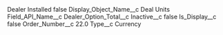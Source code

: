 <?xml version="1.0" encoding="UTF-8"?>
<CustomMetadata xmlns="http://soap.sforce.com/2006/04/metadata" xmlns:xsi="http://www.w3.org/2001/XMLSchema-instance" xmlns:xsd="http://www.w3.org/2001/XMLSchema">
    <label>Dealer Installed</label>
    <protected>false</protected>
    <values>
        <field>Display_Object_Name__c</field>
        <value xsi:type="xsd:string">Deal Units</value>
    </values>
    <values>
        <field>Field_API_Name__c</field>
        <value xsi:type="xsd:string">Dealer_Option_Total__c</value>
    </values>
    <values>
        <field>Inactive__c</field>
        <value xsi:type="xsd:boolean">false</value>
    </values>
    <values>
        <field>Is_Display__c</field>
        <value xsi:type="xsd:boolean">false</value>
    </values>
    <values>
        <field>Order_Number__c</field>
        <value xsi:type="xsd:double">22.0</value>
    </values>
    <values>
        <field>Type__c</field>
        <value xsi:type="xsd:string">Currency</value>
    </values>
</CustomMetadata>
